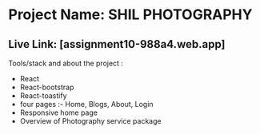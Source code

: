 # Project Name: SHIL PHOTOGRAPHY

## Live Link:  [assignment10-988a4.web.app]

Tools/stack and about the project :
* React
* React-bootstrap
* React-toastify
* four pages :- Home, Blogs, About, Login
* Responsive home page
* Overview of Photography service package